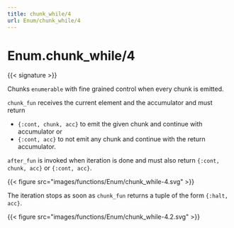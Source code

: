 ```yaml
---
title: chunk_while/4
url: Enum/chunk_while/4
---
```


# Enum.chunk_while/4

{{< signature >}}

Chunks `enumerable` with fine grained control when every chunk is emitted.

`chunk_fun` receives the current element and the accumulator and must return

- `{:cont, chunk, acc}` to emit the given chunk and continue with accumulator or
- `{:cont, acc}` to not emit any chunk and continue with the return accumulator.

`after_fun` is invoked when iteration is done and must also return `{:cont, chunk, acc}` or `{:cont, acc}`.

{{< figure src="images/functions/Enum/chunk_while-4.svg" >}}

The iteration stops as soon as `chunk_fun` returns a tuple of the form `{:halt, acc}`.

{{< figure src="images/functions/Enum/chunk_while-4.2.svg" >}}
